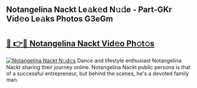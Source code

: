 ## Notangelina Nackt Le𝚊k𝚎d N𝚞𝚍e - Part-GKr Vid𝚎o Le𝚊ks Photos G3eGm

# <h2><a href="http://fb4pou.evod.top/?m=Notangelina+Nackt">🔗 👉🔴 Notangelina Nackt Vid𝚎o Ph𝚘t𝚘s</a></h2>

[![Notangelina Nackt N𝚞d𝚎s](https://i.imgur.com/8V9OHl7.gif)](http://fb4pou.evod.top/?m=Notangelina+Nackt)
Dance and lifestyle enthusiast Notangelina Nackt sharing their journey online. Notangelina Nackt public persona is that of a successful entrepreneur, but behind the scenes, he's a devoted family man. 
